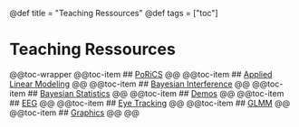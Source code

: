 @def title = "Teaching Ressources" 
@def tags = ["toc"] 
# Teaching Ressources
@@toc-wrapper
	@@toc-item ## [PoRiCS](PoRiCS) @@
	@@toc-item ## [Applied Linear Modeling](applied-linear-modeling) @@
	@@toc-item ## [Bayesian Interference](bayesian-interference) @@
	@@toc-item ## [Bayesian Statistics](bayesian-statistics) @@
	@@toc-item ## [Demos](demos) @@
	@@toc-item ## [EEG](eeg) @@
	@@toc-item ## [Eye Tracking](eye-tracking) @@
	@@toc-item ## [GLMM](glmm) @@
	@@toc-item ## [Graphics](graphics) @@
@@